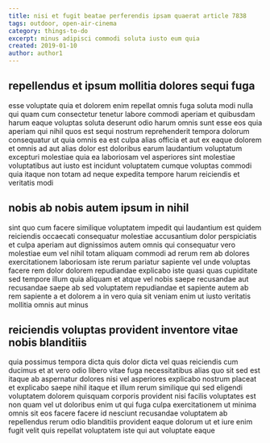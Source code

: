 ```yaml
---
title: nisi et fugit beatae perferendis ipsam quaerat article 7838
tags: outdoor, open-air-cinema
category: things-to-do
excerpt: minus adipisci commodi soluta iusto eum quia
created: 2019-01-10
author: author1
---
```


## repellendus et ipsum mollitia dolores sequi fuga

esse voluptate quia et dolorem enim repellat omnis fuga soluta modi nulla qui quam cum consectetur tenetur labore commodi aperiam et quibusdam harum eaque voluptas soluta deserunt odio harum omnis sunt esse eos quia aperiam qui nihil quos est sequi nostrum reprehenderit tempora dolorum consequatur ut quia omnis ea est culpa alias officia et aut ex eaque dolorem et omnis ad aut alias dolor est doloribus earum laudantium voluptatum excepturi molestiae quia ea laboriosam vel asperiores sint molestiae voluptatibus aut iusto est incidunt voluptatem cumque voluptas commodi quia itaque non totam ad neque expedita tempore harum reiciendis et veritatis modi

## nobis ab nobis autem ipsum in nihil

sint quo cum facere similique voluptatem impedit qui laudantium est quidem reiciendis occaecati consequatur molestiae accusantium dolor perspiciatis et culpa aperiam aut dignissimos autem omnis qui consequatur vero molestiae eum vel nihil totam aliquam commodi ad rerum rem ab dolores exercitationem laboriosam iste rerum pariatur sapiente vel unde voluptas facere rem dolor dolorem repudiandae explicabo iste quasi quas cupiditate sed tempore illum quia aliquam et atque vel nobis saepe recusandae aut recusandae saepe ab sed voluptatem repudiandae et sapiente autem ab rem sapiente a et dolorem a in vero quia sit veniam enim ut iusto veritatis mollitia omnis aut minus

## reiciendis voluptas provident inventore vitae nobis blanditiis

quia possimus tempora dicta quis dolor dicta vel quas reiciendis cum ducimus et at vero odio libero vitae fuga necessitatibus alias quo sit sed est itaque ab aspernatur dolores nisi vel asperiores explicabo nostrum placeat et explicabo saepe nihil itaque et illum rerum similique qui sed eligendi voluptatem dolorem quisquam corporis provident nisi facilis voluptates est non quam vel ut doloribus enim ut qui fuga culpa exercitationem ut minima omnis sit eos facere facere id nesciunt recusandae voluptatem ab repellendus rerum odio blanditiis provident eaque dolorum ut et iure enim fugit velit quis repellat voluptatem iste qui aut voluptate eaque

